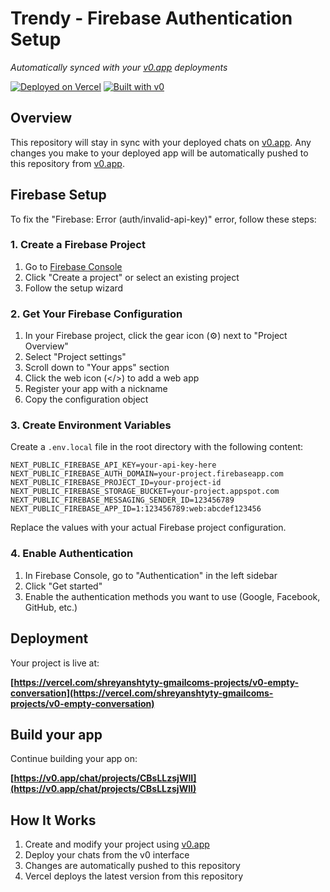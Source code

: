 # Trendy - Firebase Authentication Setup

*Automatically synced with your [v0.app](https://v0.app) deployments*

[![Deployed on Vercel](https://img.shields.io/badge/Deployed%20on-Vercel-black?style=for-the-badge&logo=vercel)](https://vercel.com/shreyanshtyty-gmailcoms-projects/v0-empty-conversation)
[![Built with v0](https://img.shields.io/badge/Built%20with-v0.app-black?style=for-the-badge)](https://v0.app/chat/projects/CBsLLzsjWlI)

## Overview

This repository will stay in sync with your deployed chats on [v0.app](https://v0.app).
Any changes you make to your deployed app will be automatically pushed to this repository from [v0.app](https://v0.app).

## Firebase Setup

To fix the "Firebase: Error (auth/invalid-api-key)" error, follow these steps:

### 1. Create a Firebase Project
1. Go to [Firebase Console](https://console.firebase.google.com/)
2. Click "Create a project" or select an existing project
3. Follow the setup wizard

### 2. Get Your Firebase Configuration
1. In your Firebase project, click the gear icon (⚙️) next to "Project Overview"
2. Select "Project settings"
3. Scroll down to "Your apps" section
4. Click the web icon (</>) to add a web app
5. Register your app with a nickname
6. Copy the configuration object

### 3. Create Environment Variables
Create a `.env.local` file in the root directory with the following content:

```env
NEXT_PUBLIC_FIREBASE_API_KEY=your-api-key-here
NEXT_PUBLIC_FIREBASE_AUTH_DOMAIN=your-project.firebaseapp.com
NEXT_PUBLIC_FIREBASE_PROJECT_ID=your-project-id
NEXT_PUBLIC_FIREBASE_STORAGE_BUCKET=your-project.appspot.com
NEXT_PUBLIC_FIREBASE_MESSAGING_SENDER_ID=123456789
NEXT_PUBLIC_FIREBASE_APP_ID=1:123456789:web:abcdef123456
```

Replace the values with your actual Firebase project configuration.

### 4. Enable Authentication
1. In Firebase Console, go to "Authentication" in the left sidebar
2. Click "Get started"
3. Enable the authentication methods you want to use (Google, Facebook, GitHub, etc.)

## Deployment

Your project is live at:

**[https://vercel.com/shreyanshtyty-gmailcoms-projects/v0-empty-conversation](https://vercel.com/shreyanshtyty-gmailcoms-projects/v0-empty-conversation)**

## Build your app

Continue building your app on:

**[https://v0.app/chat/projects/CBsLLzsjWlI](https://v0.app/chat/projects/CBsLLzsjWlI)**

## How It Works

1. Create and modify your project using [v0.app](https://v0.app)
2. Deploy your chats from the v0 interface
3. Changes are automatically pushed to this repository
4. Vercel deploys the latest version from this repository